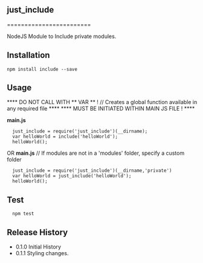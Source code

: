 ## just_include
========================

NodeJS Module to Include private modules.


## Installation
    npm install include --save

## Usage
   **** DO NOT CALL WITH ** VAR ** ! // Creates a global function available in any required file  ****
   **** MUST BE INITIATED WITHIN MAIN JS FILE !  ****


__main.js__

      just_include = require('just_include')(__dirname);
      var helloWorld = include('helloWorld');
      helloWorld();


OR
   __main.js__
   // If modules are not in a 'modules' folder, specify a custom folder

      just_include = require('just_include')(__dirname,'private')
      var helloWorld = just_include('helloWorld');
      helloWorld();



## Test
      npm test

## Release History
 * 0.1.0 Initial History
 * 0.1.1 Styling changes.

